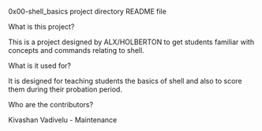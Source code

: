 0x00-shell_basics project directory README file

What is this project?

This is a project designed by ALX/HOLBERTON to get students familiar with concepts and commands relating to shell.

What is it used for?

It is designed for teaching students the basics of shell and also to score them during their probation period.

Who are the contributors?

Kivashan Vadivelu - Maintenance

